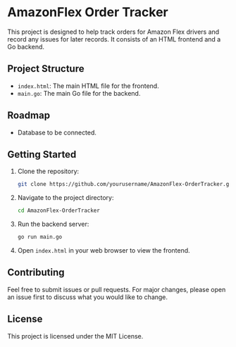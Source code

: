# AmazonFlex Order Tracker

This project is designed to help track orders for Amazon Flex drivers and record any issues for later records. It consists of an HTML frontend and a Go backend.

## Project Structure

- `index.html`: The main HTML file for the frontend.
- `main.go`: The main Go file for the backend.

## Roadmap

- Database to be connected.

## Getting Started

1. Clone the repository:

    ```sh
    git clone https://github.com/yourusername/AmazonFlex-OrderTracker.git
    ```

2. Navigate to the project directory:

    ```sh
    cd AmazonFlex-OrderTracker
    ```

3. Run the backend server:

    ```sh
    go run main.go
    ```

4. Open `index.html` in your web browser to view the frontend.

## Contributing

Feel free to submit issues or pull requests. For major changes, please open an issue first to discuss what you would like to change.

## License

This project is licensed under the MIT License.
